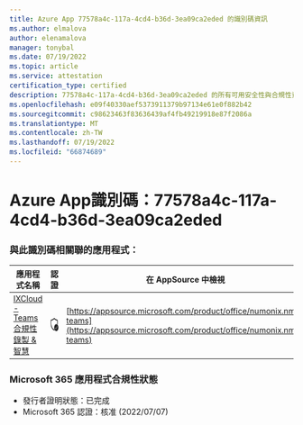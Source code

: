 ```yaml
---
title: Azure App 77578a4c-117a-4cd4-b36d-3ea09ca2eded 的識別碼資訊
ms.author: elmalova
author: elenamalova
manager: tonybal
ms.date: 07/19/2022
ms.topic: article
ms.service: attestation
certification_type: certified
description: 77578a4c-117a-4cd4-b36d-3ea09ca2eded 的所有可用安全性與合規性資訊。
ms.openlocfilehash: e09f40330aef5373911379b97134e61e0f882b42
ms.sourcegitcommit: c98623463f83636439af4fb49219918e87f2086a
ms.translationtype: MT
ms.contentlocale: zh-TW
ms.lasthandoff: 07/19/2022
ms.locfileid: "66874689"
---
```

# <a name="azure-app-id-77578a4c-117a-4cd4-b36d-3ea09ca2eded"></a>Azure App識別碼：77578a4c-117a-4cd4-b36d-3ea09ca2eded


### <a name="apps-associated-with-this-id"></a>與此識別碼相關聯的應用程式：
| **應用程式名稱** | **認證** | **在 AppSource 中檢視** |
|--------------|---------------|-----------------------|
| [IXCloud - Teams 合規性錄製 &amp; 智慧](../forward/numonix.nmx-teams.md) | <img alt="Certified application badge" src="../media/certified-badge.png" height="25" width="25" /> | [https://appsource.microsoft.com/product/office/numonix.nmx-teams](https://appsource.microsoft.com/product/office/numonix.nmx-teams) |

### <a name="microsoft-365-app-compliance-status"></a>Microsoft 365 應用程式合規性狀態
- 發行者證明狀態：已完成
- Microsoft 365 認證：核准 (2022/07/07) 
